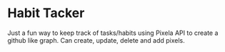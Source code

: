 # Habit Tacker

Just a fun way to keep track of tasks/habits using Pixela API to create a github like graph. 
Can create, update, delete and add pixels.
